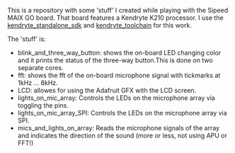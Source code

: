 This is a repository with some 'stuff' I created while playing with the Sipeed MAIX GO board. That board features a Kendryte K210 processor.
I use the [kendryte_standalone_sdk](https://github.com/kendryte/kendryte-standalone-sdk) and [kendryte_toolchain](https://kendryte.com/downloads/) for this work.

The 'stuff' is:

* blink_and_three_way_button: shows the on-board LED changing color and it prints the status of the three-way button.This is done on two separate cores.
* fft: shows the fft of the on-board microphone signal with tickmarks at 1kHz ... 8kHz.
* LCD: allowes for using the Adafruit GFX with the LCD screen.
* lights_on_mic_array: Controls the LEDs on the microphone array via toggling the pins.
* lights_on_mic_array_SPI: Controls the LEDs on the microphone array via SPI.
* mics_and_lights_on_array: Reads the microphone signals of the array and indicates the direction of the sound (more or less, not using APU or FFT!) 

